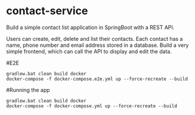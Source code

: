 # contact-service
Build a simple contact list application in SpringBoot with a REST API. 

Users can create, edit, delete and list their contacts. Each contact has a name, phone number and email address stored in a database. Build a very simple frontend, which can call the API to display and edit the data.

#E2E
```
gradlew.bat clean build docker
docker-compose -f docker-compose.e2e.yml up --force-recreate --build
```

#Running the app
```
gradlew.bat clean build docker
docker-compose -f docker-compose.yml up --force-recreate --build
```